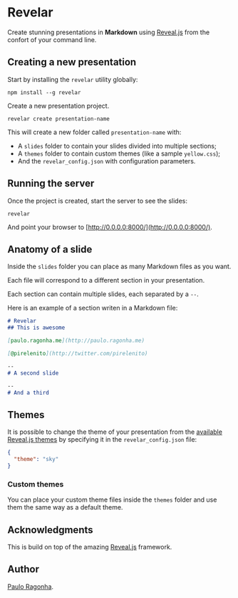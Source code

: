 # Revelar

Create stunning presentations in **Markdown** using [Reveal.js](https://github.com/hakimel/reveal.js) from the confort of your command line.

## Creating a new presentation

Start by installing the `revelar` utility globally:

```shell
npm install --g revelar
```

Create a new presentation project.

```shell
revelar create presentation-name
```

This will create a new folder called `presentation-name` with:

* A `slides` folder to contain your slides divided into multiple sections;
* A `themes` folder to contain custom themes (like a sample `yellow.css`);
* And the `revelar_config.json` with configuration parameters.

## Running the server

Once the project is created, start the server to see the slides:

```shell
revelar
```

And point your browser to [http://0.0.0.0:8000/](http://0.0.0.0:8000/).

## Anatomy of a slide

Inside the `slides` folder you can place as many Markdown files as you want.

Each file will correspond to a different section in your presentation.

Each section can contain multiple slides, each separated by a `--`.

Here is an example of a section writen in a Markdown file:

```markdown
# Revelar
## This is awesome

[paulo.ragonha.me](http://paulo.ragonha.me)

[@pirelenito](http://twitter.com/pirelenito)

--
# A second slide

--
# And a third
```

## Themes

It is possible to change the theme of your presentation from the [available Reveal.js themes](https://github.com/hakimel/reveal.js#theming) by specifying it in the `revelar_config.json` file:

```json
{
  "theme": "sky"
}
```

### Custom themes

You can place your custom theme files inside the `themes` folder and use them the same way as a default theme.

## Acknowledgments

This is build on top of the amazing [Reveal.js](https://github.com/hakimel/reveal.js) framework.

## Author

[Paulo Ragonha](http://paulo.ragonha.me).
